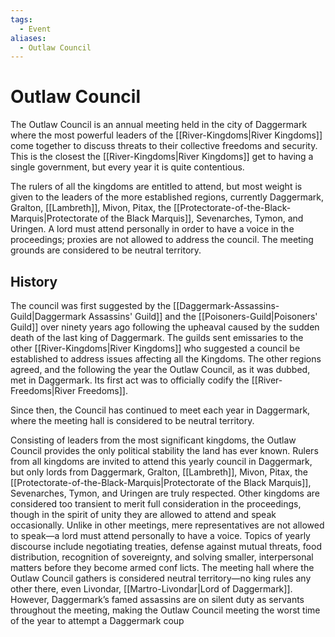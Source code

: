 ```yaml
---
tags:
  - Event
aliases:
  - Outlaw Council
---
```

# Outlaw Council
The Outlaw Council is an annual meeting held in the city of Daggermark where the most powerful leaders of the [[River-Kingdoms|River Kingdoms]] come together to discuss threats to their collective freedoms and security. This is the closest the [[River-Kingdoms|River Kingdoms]] get to having a single government, but every year it is quite contentious.

The rulers of all the kingdoms are entitled to attend, but most weight is given to the leaders of the more established regions, currently Daggermark, Gralton, [[Lambreth]], Mivon, Pitax, the [[Protectorate-of-the-Black-Marquis|Protectorate of the Black Marquis]], Sevenarches, Tymon, and Uringen. A lord must attend personally in order to have a voice in the proceedings; proxies are not allowed to address the council. The meeting grounds are considered to be neutral territory.
## History
The council was first suggested by the [[Daggermark-Assassins-Guild|Daggermark Assassins' Guild]] and the [[Poisoners-Guild|Poisoners' Guild]] over ninety years ago following the upheaval caused by the sudden death of the last king of Daggermark. The guilds sent emissaries to the other [[River-Kingdoms|River Kingdoms]] who suggested a council be established to address issues affecting all the Kingdoms. The other regions agreed, and the following the year the Outlaw Council, as it was dubbed, met in Daggermark. Its first act was to officially codify the [[River-Freedoms|River Freedoms]].

Since then, the Council has continued to meet each year in Daggermark, where the meeting hall is considered to be neutral territory.

Consisting of leaders from the most significant kingdoms, the Outlaw Council provides the only political stability the land has ever known. Rulers from all kingdoms are invited to attend this yearly council in Daggermark, but only lords from Daggermark, Gralton, [[Lambreth]], Mivon, Pitax, the [[Protectorate-of-the-Black-Marquis|Protectorate of the Black Marquis]], Sevenarches, Tymon, and Uringen are truly respected. Other kingdoms are considered too transient to merit full consideration in the proceedings, though in the spirit of unity they are allowed to attend and speak occasionally. Unlike in other meetings, mere representatives are not allowed to speak—a lord must attend personally to have a voice. Topics of yearly discourse include negotiating treaties, defense against mutual threats, food distribution, recognition of sovereignty, and solving smaller, interpersonal matters before they become armed conf licts. The meeting hall where the Outlaw Council gathers is considered neutral territory—no king rules any other there, even Livondar, [[Martro-Livondar|Lord of Daggermark]]. However, Daggermark’s famed assassins are on silent duty as servants throughout the meeting, making the Outlaw Council meeting the worst time of the year to attempt a Daggermark coup